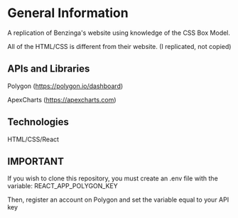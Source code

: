 # General Information

A replication of Benzinga's website using knowledge of the CSS Box Model.

All of the HTML/CSS is different from their website. (I replicated, not copied)

## APIs and Libraries

Polygon (https://polygon.io/dashboard)

ApexCharts (https://apexcharts.com)

## Technologies

HTML/CSS/React

## IMPORTANT

If you wish to clone this repository, you must create an .env file with the variable: REACT_APP_POLYGON_KEY

Then, register an account on Polygon and set the variable equal to your API key

